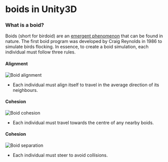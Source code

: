 # boids in Unity3D
### What is a boid?
Boids (short for birdoid) are an [emergent phenomenon](https://en.wikipedia.org/wiki/Emergence) that can be found in nature. The first boid program was developed by Craig Reynolds in 1986 to simulate birds flocking. In essence, to create a boid simulation, each individual must follow three rules.

#### Alignment
![Boid alignment](https://upload.wikimedia.org/wikipedia/commons/e/e1/Rule_alignment.gif)
* Each individual must align itself to travel in the average direction of its neighbours.


#### Cohesion
![Boid cohesion](https://upload.wikimedia.org/wikipedia/commons/2/2b/Rule_cohesion.gif)
* Each individual must travel towards the centre of any nearby boids.


#### Cohesion
![Boid separation](https://upload.wikimedia.org/wikipedia/commons/e/e1/Rule_separation.gif)
* Each individual must steer to avoid collisions.
